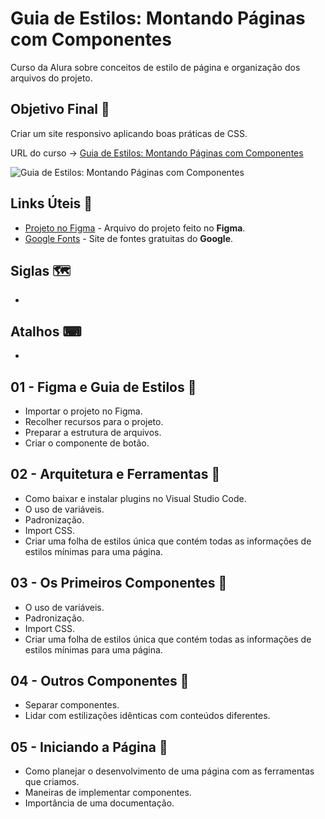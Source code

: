 # Guia de Estilos: Montando Páginas com Componentes

Curso da Alura sobre conceitos de estilo de página e organização dos arquivos do projeto.

## Objetivo Final &#x1F3AF;

Criar um site responsivo aplicando boas práticas de CSS.

URL do curso -> [Guia de Estilos: Montando Páginas com Componentes](https://cursos.alura.com.br/course/guia-estilos-paginas-componentes)

![Guia de Estilos: Montando Páginas com Componentes](https://www.alura.com.br/assets/api/share/curso-guia-estilos-paginas-componentes.png)

## Links Úteis &#x1F517;
* [Projeto no Figma](https://caelum-online-public.s3.amazonaws.com/1808-guia-de-estilos/01/Aula1-Styleguides.fig) - Arquivo do projeto feito no **Figma**.
* [Google Fonts](https://fonts.google.com/) - Site de fontes gratuitas do **Google**.

## Siglas &#x1F5FA;
*

## Atalhos &#x2328;
*

## 01 - Figma e Guia de Estilos &#x1F516;
* Importar o projeto no Figma.
* Recolher recursos para o projeto.
* Preparar a estrutura de arquivos.
* Criar o componente de botão.

## 02 - Arquitetura e Ferramentas &#x1F516;
* Como baixar e instalar plugins no Visual Studio Code.
* O uso de variáveis.
* Padronização.
* Import CSS.
* Criar uma folha de estilos única que contém todas as informações de estilos mínimas para uma página.

## 03 - Os Primeiros Componentes &#x1F516;
* O uso de variáveis.
* Padronização.
* Import CSS.
* Criar uma folha de estilos única que contém todas as informações de estilos mínimas para uma página.

## 04 - Outros Componentes &#x1F516;
* Separar componentes.
* Lidar com estilizações idênticas com conteúdos diferentes.

## 05 - Iniciando a Página &#x1F516;
* Como planejar o desenvolvimento de uma página com as ferramentas que criamos.
* Maneiras de implementar componentes.
* Importância de uma documentação.